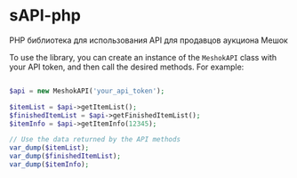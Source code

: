 # sAPI-php
PHP библиотека для использования API для продавцов аукциона Мешок


To use the library, you can create an instance of the `MeshokAPI` class with your API token, and then call the desired methods. For example:

```php

$api = new MeshokAPI('your_api_token');

$itemList = $api->getItemList();
$finishedItemList = $api->getFinishedItemList();
$itemInfo = $api->getItemInfo(12345);

// Use the data returned by the API methods
var_dump($itemList);
var_dump($finishedItemList);
var_dump($itemInfo);

```
